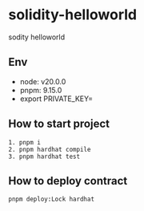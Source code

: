 # solidity-helloworld

sodity helloworld

## Env

- node: v20.0.0
- pnpm: 9.15.0
- export PRIVATE_KEY=

## How to start project

```
1. pnpm i
2. pnpm hardhat compile
3. pnpm hardhat test
```

## How to deploy contract

```
pnpm deploy:Lock hardhat
```
